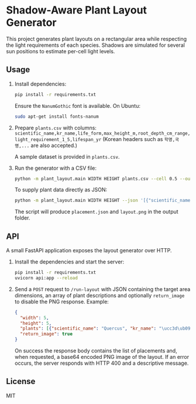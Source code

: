 # Shadow-Aware Plant Layout Generator

This project generates plant layouts on a rectangular area while respecting the
light requirements of each species. Shadows are simulated for several sun
positions to estimate per-cell light levels.

## Usage

1. Install dependencies:
   ```bash
   pip install -r requirements.txt
   ```
   Ensure the `NanumGothic` font is available. On Ubuntu:
   ```bash
   sudo apt-get install fonts-nanum
   ```

2. Prepare `plants.csv` with columns:
   `scientific_name,kr_name,life_form,max_height_m,root_depth_cm_range,light_requirement_1_5,lifespan_yr`
   (Korean headers such as `학명,국명,...` are also accepted.)

   A sample dataset is provided in `plants.csv`.

3. Run the generator with a CSV file:
   ```bash
   python -m plant_layout.main WIDTH HEIGHT plants.csv --cell 0.5 --out output
   ```
   To supply plant data directly as JSON:
   ```bash
   python -m plant_layout.main WIDTH HEIGHT --json '[{"scientific_name": "Quercus", "kr_name": "참나무"}]' --cell 0.5 --out output
   ```
   The script will produce `placement.json` and `layout.png` in the output folder.

## API

A small FastAPI application exposes the layout generator over HTTP.

1. Install the dependencies and start the server:
   ```bash
   pip install -r requirements.txt
   uvicorn api:app --reload
   ```

2. Send a `POST` request to `/run-layout` with JSON containing the target area
   dimensions, an array of plant descriptions and optionally ``return_image``
   to disable the PNG response. Example:

   ```json
   {
     "width": 5,
     "height": 5,
     "plants": [{"scientific_name": "Quercus", "kr_name": "\ucc3d\ub098\ubb34"}],
     "return_image": true
   }
   ```

   On success the response body contains the list of placements and, when
   requested, a base64 encoded PNG image of the layout. If an error occurs, the
   server responds with HTTP 400 and a descriptive message.

## License

MIT
